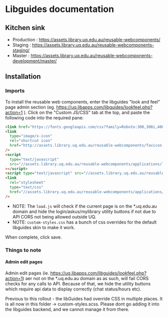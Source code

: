 # Libguides documentation

## Kitchen sink

- Production : https://assets.library.uq.edu.au/reusable-webcomponents/
- Staging : https://assets.library.uq.edu.au/reusable-webcomponents-staging/
- Master : https://assets.library.uq.edu.au/reusable-webcomponents-development/master/

## Installation

### Imports

To install the reusable web components, enter the libguides "look and feel" page admin section (eg. https://uq.libapps.com/libguides/lookfeel.php?action=1 ). Click on the "Custom JS/CSS" tab at the top, and paste the following code into the required pane:

```html
<link href="https://fonts.googleapis.com/css?family=Roboto:300,300i,400,400i,500,500i,700" rel="stylesheet">
<link
  type="image/x-icon"
  rel="shortcut icon"
  href="http://assets.library.uq.edu.au/reusable-webcomponents/favicon.ico"
/>
<script
  type="text/javascript"
  src="//assets.library.uq.edu.au/reusable-webcomponents/applications/libguides/load.js"
></script>
<script type="text/javascript" src="//assets.library.uq.edu.au/reusable-webcomponents/uq-lib-reusable.min.js"></script>
<link
  rel="stylesheet"
  type="text/css"
  href="//assets.library.uq.edu.au/reusable-webcomponents/applications/libguides/custom-styles.css"
/>
```

- NOTE: The `load.js` will check if the current page is on the \*.uq.edu.au domain and hide the login/askus/mylibrary utility buttons if not due to API CORS not being allowed outside UQ.
- NOTE: `custom-styles.css` has a bunch of css overrides for the default libguides skin to make it work.

When complete, click save.

### Things to note

#### Admin edit pages

Admin edit pages (ie. https://uq.libapps.com/libguides/lookfeel.php?action=1) aer not on the \*.uq.edu.au domain as as such, will fail CORS checks for any calls to API. Because of that, we hide the utility buttons which require api data to display correctly (chat status/hours etc).

Previous to this rollout - the libGuides had override CSS in multiple places. It is all now in this folder -> custom-styles.scss. Please dont go adding it into the libguides backend, and we cannot manage it from there.
